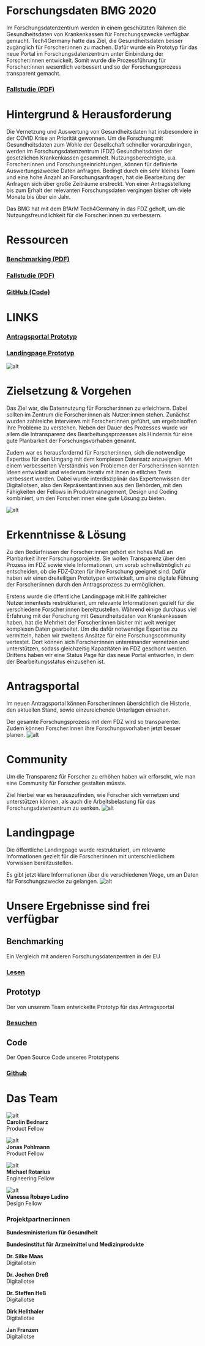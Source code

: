 # **Forschungsdaten BMG 2020**


Im Forschungsdatenzentrum werden in einem geschützten Rahmen die Gesundheitsdaten von Krankenkassen für Forschungszwecke verfügbar gemacht. Tech4Germany hatte das Ziel, die Gesundheitsdaten besser zugänglich für Forscher:innen zu machen. Dafür wurde ein Prototyp für das neue Portal im Forschungsdatenzentrum unter Einbindung der Forscher:innen entwickelt. Somit wurde die Prozessführung für Forscher:innen wesentlich verbessert und so der Forschungsprozess transparent gemacht. 


### [Fallstudie (PDF)](f1_Fallstudie_FDZ.pdf)


# Hintergrund & Herausforderung

Die Vernetzung und Auswertung von Gesundheitsdaten hat insbesondere in der COVID Krise an Priorität gewonnen. Um die Forschung mit Gesundheitsdaten zum Wohle der Gesellschaft schneller voranzubringen, werden im Forschungsdatenzentrum (FDZ) Gesundheitsdaten der gesetzlichen Krankenkassen gesammelt. Nutzungsberechtigte, u.a. Forscher:innen und Forschungseinrichtungen, können für definierte Auswertungszwecke Daten anfragen. Bedingt durch ein sehr kleines Team und eine hohe Anzahl an Forschungsanfragen, hat die Bearbeitung der Anfragen sich über große Zeiträume erstreckt. Von einer Antragsstellung bis zum Erhalt der relevanten Forschungsdaten vergingen bisher oft viele Monate bis über ein Jahr. 


Das BMG hat mit dem BfArM Tech4Germany in das FDZ geholt, um die Nutzungsfreundlichkeit für die Forscher:innen zu verbessern.


# Ressourcen


### [Benchmarking (PDF)](f2_Benchmarking-Forschungsdatenzentrum.pdf)


### [Fallstudie (PDF)](f1_Fallstudie_FDZ.pdf)


### [GitHub (Code)](https://github.com/tech4germany/fdz-portal) 


# LINKS


### [Antragsportal Prototyp](https://fdz.tech4germany.org/)


### [Landingpage Prototyp](https://www.figma.com/proto/FCtbGdUX5YFNlNisle6qhZ/%F0%9F%A4%96-FDZ-Landing-Page?node-id=129%3A1&scaling=min-zoom)

![alt](1_fdz-team-2-1280x960.jpeg)

# Zielsetzung & Vorgehen

Das Ziel war, die Datennutzung für Forscher:innen zu erleichtern. Dabei sollten im Zentrum die Forscher:innen als Nutzer:innen stehen. Zunächst wurden zahlreiche Interviews mit Forscher:innen geführt, um ergebnisoffen ihre Probleme zu verstehen. Neben der Dauer des Prozesses wurde vor allem die Intransparenz des Bearbeitungsprozesses als Hindernis für eine gute Planbarkeit der Forschungsvorhaben genannt.

Zudem war es herausfordernd für Forscher:innen, sich die notwendige Expertise für den Umgang mit dem komplexen Datensatz anzueignen. 
Mit einem verbesserten Verständnis von Problemen der Forscher:innen konnten Ideen entwickelt und wiederum iterativ mit ihnen in etlichen Tests verbessert werden. Dabei wurde interdisziplinär das Expertenwissen der Digitallotsen, also den Repräsentant:innen aus den Behörden, mit den Fähigkeiten der Fellows in Produktmanagement, Design und Coding kombiniert, um den Forscher:innen eine gute Lösung zu bieten. 

![alt](2_fdz-methoden-small2-1280x522.jpg)

# Erkenntnisse & Lösung

Zu den Bedürfnissen der Forscher:innen gehört ein hohes Maß an Planbarkeit ihrer Forschungsprojekte. Sie wollen Transparenz über den Prozess im FDZ sowie viele Informationen, um vorab schnellstmöglich zu entscheiden, ob die FDZ-Daten für ihre Forschung geeignet sind. Dafür haben wir einen dreiteiligen Prototypen entwickelt, um eine digitale Führung der Forscher:innen durch den Antragsprozess zu ermöglichen.

Erstens wurde die öffentliche Landingpage mit Hilfe zahlreicher Nutzer:innentests restrukturiert, um relevante Informationen gezielt für die verschiedene Forscher:innen bereitzustellen. Während einige durchaus viel Erfahrung mit der Forschung mit Gesundheitsdaten von Krankenkassen haben, hat die Mehrheit der Forscher:innen bisher mit weit weniger komplexen Daten gearbeitet. Um die dafür notwendige Expertise zu vermitteln, haben wir zweitens Ansätze für eine Forschungscommunity vertestet. Dort können sich Forscher:innen untereinander vernetzen und unterstützen, sodass gleichzeitig Kapazitäten im FDZ geschont werden. Drittens haben wir eine Status Page für das neue Portal entworfen, in dem der Bearbeitungsstatus einzusehen ist. 

# Antragsportal

Im neuen Antragsportal können Forscher:innen übersichtlich die Historie, den aktuellen Stand, sowie einzureichende Unterlagen einsehen.

Der gesamte Forschungsprozess mit dem FDZ wird so transparenter. Zudem können Forscher:innen ihre Forschungsvorhaben jetzt besser planen.
![alt](3_fdz-screen-1280x767.png)

# Community


Um die Transparenz für Forscher zu erhöhen haben wir erforscht, wie man eine Community für Forscher gestalten müsste.


Ziel hierbei war es herauszufinden, wie Forscher sich vernetzen und unterstützen können, als auch die Arbeitsbelastung für das Forschungsdatenzentrum zu senken.
![alt](4_community-1280x824.png)

# Landingpage

Die öffentliche Landingpage wurde restrukturiert, um relevante Informationen gezielt für die Forscher:innen mit unterschiedlichem Vorwissen bereitzustellen.

Es gibt jetzt klare Informationen über die verschiedenen Wege, um an Daten für Forschungszwecke zu gelangen.
![alt](5_landing-1280x824.png)

# Unsere Ergebnisse sind frei verfügbar


## Benchmarking

Ein Vergleich mit anderen Forschungsdatenzentren in der EU


### [Lesen](f2_Benchmarking-Forschungsdatenzentrum.pdf) 


## Prototyp

Der von unserem Team entwickelte Prototyp für das Antragsportal


### [Besuchen](https://fdz.tech4germany.org/) 


## Code

Der Open Source Code unseres Prototypens


### [Github](https://github.com/tech4germany/fdz-portal) 


# Das Team

![alt](6_Fellow-Carolin-Bednarz-Profilfoto_.jpg) \
**Carolin Bednarz** \
Product Fellow

![alt](7_Fellow-Jonas-Pohlmann-Profilfoto_.jpg) \
**Jonas Pohlmann** \
Product Fellow

![alt](8_Fellow-Michael-Rotarius-Profilfoto-_.jpg) \
**Michael Rotarius** \
Engineering Fellow

![alt](9_Fellow-Vanessa-Robayo-Ladino-Profilfoto_.jpg) \
**Vanessa Robayo Ladino** \
Design Fellow


### Projektpartner:innen

**Bundesministerium für Gesundheit**

**Bundesinstitut für Arzneimittel und Medizinprodukte**

**Dr. Silke Maas** \
Digitallotsin

**Dr. Jochen Dreß** \
Digitallotse

**Dr. Steffen Heß** \
Digitallotse

**Dirk Hellthaler** \
Digitallotse

**Jan Franzen** \
Digitallotse
